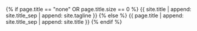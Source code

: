 {% if page.title == "none" OR page.title.size == 0 %}
  {{ site.title | append: site.title_sep | append: site.tagline }}
{% else %}
  {{ page.title | append: site.title_sep | append: site.title }}
{% endif %}
